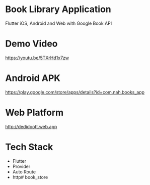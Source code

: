 # Book Library Application

Flutter iOS, Android and Web with Google Book API

# Demo Video

https://youtu.be/5TXrHd1x7zw

# Android APK

https://play.google.com/store/apps/details?id=com.nah.books_app

# Web Platform

http://dedidoott.web.app

# Tech Stack

- Flutter
- Provider
- Auto Route
- http#   b o o k _ s t o r e  
 